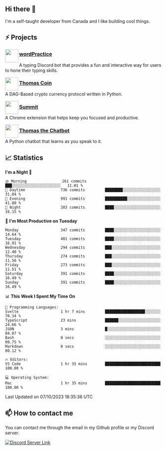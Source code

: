 <h2>Hi there 👋</h2>

<p>I'm a self-taught developer from Canada and I like building cool things.</p>

<h2>⚡ Projects</h2>

<img align="left" src="https://i.imgur.com/BIzs17V.png" width="42" height="42" />
<h3><a target="_blank" href="https://wordpractice.principle.sh/">wordPractice</a></h3>
<p>A typing Discord bot that provides a fun and interactive way for users to hone their typing skills.</p>

<img align="left" src="https://i.imgur.com/4FdQpgN.png" width="42" height="42" />
<h3><a href="https://github.com/principle105/thomas-coin">Thomas Coin</a></h3>
<p>A DAG-Based crypto currency protocol written in Python.</p>

<img align="left" src="https://i.imgur.com/Ly8Atho.png" width="42" height="42" />
<h3><a href="https://summit.sh/">Summit</a></h3>
<p>A Chrome extension that helps keep you focused and productive.</p>

<img align="left" src="https://i.imgur.com/hA9YF2s.png" width="42" height="42" />
<h3><a href="https://github.com/principle105/thomasthechatbot">Thomas the Chatbot</a></h3>
<p>A Python chatbot that learns as you speak to it.</p>

<h2>📈 Statistics</h2>

<!--START_SECTION:waka-->
**I'm a Night 🦉** 

```text
🌞 Morning                261 commits         ███░░░░░░░░░░░░░░░░░░░░░░   11.01 % 
🌆 Daytime                736 commits         ████████░░░░░░░░░░░░░░░░░   31.04 % 
🌃 Evening                991 commits         ██████████░░░░░░░░░░░░░░░   41.80 % 
🌙 Night                  383 commits         ████░░░░░░░░░░░░░░░░░░░░░   16.15 % 
```
📅 **I'm Most Productive on Tuesday** 

```text
Monday                   347 commits         ████░░░░░░░░░░░░░░░░░░░░░   14.64 % 
Tuesday                  401 commits         ████░░░░░░░░░░░░░░░░░░░░░   16.91 % 
Wednesday                294 commits         ███░░░░░░░░░░░░░░░░░░░░░░   12.40 % 
Thursday                 274 commits         ███░░░░░░░░░░░░░░░░░░░░░░   11.56 % 
Friday                   273 commits         ███░░░░░░░░░░░░░░░░░░░░░░   11.51 % 
Saturday                 391 commits         ████░░░░░░░░░░░░░░░░░░░░░   16.49 % 
Sunday                   391 commits         ████░░░░░░░░░░░░░░░░░░░░░   16.49 % 
```


📊 **This Week I Spent My Time On** 

```text
💬 Programming Languages: 
Svelte                   1 hr 7 mins         ██████████████████░░░░░░░   70.34 % 
TypeScript               23 mins             ██████░░░░░░░░░░░░░░░░░░░   24.66 % 
JSON                     3 mins              █░░░░░░░░░░░░░░░░░░░░░░░░   04.07 % 
Bash                     0 secs              ░░░░░░░░░░░░░░░░░░░░░░░░░   00.75 % 
Markdown                 0 secs              ░░░░░░░░░░░░░░░░░░░░░░░░░   00.12 % 

🔥 Editors: 
VS Code                  1 hr 35 mins        █████████████████████████   100.00 % 

💻 Operating System: 
Mac                      1 hr 35 mins        █████████████████████████   100.00 % 
```


 Last Updated on 07/10/2023 18:35:36 UTC
<!--END_SECTION:waka-->

<h2>📫 How to contact me</h2>

You can contact me through the email in my Github profile or my Discord server.

[![Discord Server Link](https://dcbadge.vercel.app/api/server/DHnk46C)](https://discord.gg/DHnk46C)

